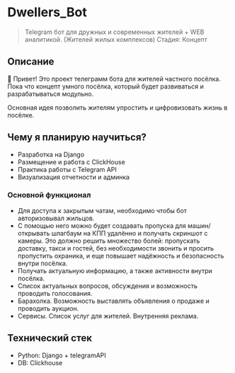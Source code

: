 
# Dwellers_Bot 
> Telegram бот для дружных и современных жителей + WEB аналитикой. (Жителей жилых комплексов)
Стадия: Концепт
## Описание

👋 Привет! Это проект телеграмм бота для жителей частного посёлка. Пока что концепт умного посёлка, который будет развиваться и разрабатываться модульно.

Основная идея позволить жителям упростить и цифровизовать жизнь в посёлке.

## Чему я планирую научиться?
- Разработка на Django
- Размещение и работа с ClickHouse
- Практика работы с Telegram API
- Визуализация отчетности и админка

### Основной функционал

- Для доступа к закрытым чатам, необходимо чтобы бот авторизовывал жильцов.
- С помощью него можно будет создавать пропуска для машин/открывать шлагбаум на КПП удалённо и получать скриншот с камеры. Это должно решить множество болей: пропускать доставку, такси и гостей, без необходимости звонить и просить пропустить охраника, и еще повышает надёжность и безопасность внутри посёлка.
- Получать актуальную информацию, а также активности внутри посёлка.
- Список актуальных вопросов, обсуждения и возможность проводить голосования.
- Барахолка. Возможность выставлять объявления о продаже и проводить аукцион.
- Сервисы. Список услуг для жителей. Внутренняя реклама.
## Технический стек
- Python: Django + telegramAPI
- DB: Clickhouse





